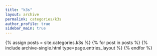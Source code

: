 ```yaml
---
title: "k3s"
layout: archive
permalink: categories/k3s
author_profile: true
sidebar_main: true
---
```

{% assign posts = site.categories.k3s %}
{% for post in posts %} {% include archive-single.html type=page.entries_layout %} {% endfor %}